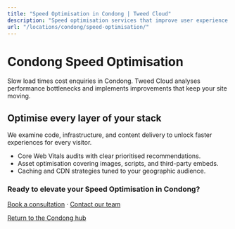 ```yaml
---
title: "Speed Optimisation in Condong | Tweed Cloud"
description: "Speed optimisation services that improve user experience for Condong visitors."
url: "/locations/condong/speed-optimisation/"
---
```


# Condong Speed Optimisation

Slow load times cost enquiries in Condong. Tweed Cloud analyses performance bottlenecks and implements improvements that keep your site moving.

## Optimise every layer of your stack

We examine code, infrastructure, and content delivery to unlock faster experiences for every visitor.

- Core Web Vitals audits with clear prioritised recommendations.
- Asset optimisation covering images, scripts, and third-party embeds.
- Caching and CDN strategies tuned to your geographic audience.

### Ready to elevate your Speed Optimisation in Condong?

[Book a consultation](/consultation/) · [Contact our team](/contact/)

[Return to the Condong hub](/locations/condong/)
